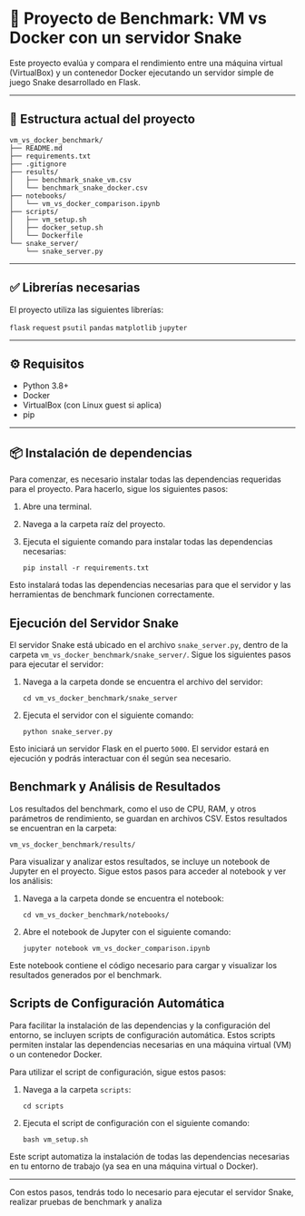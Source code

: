 # 🐍 Proyecto de Benchmark: VM vs Docker con un servidor Snake

Este proyecto evalúa y compara el rendimiento entre una máquina virtual (VirtualBox) y un contenedor Docker ejecutando un servidor simple de juego Snake desarrollado en Flask.

---

## 📁 Estructura actual del proyecto
```
vm_vs_docker_benchmark/
├── README.md
├── requirements.txt
├── .gitignore
├── results/
│   ├── benchmark_snake_vm.csv
│   └── benchmark_snake_docker.csv
├── notebooks/
│   └── vm_vs_docker_comparison.ipynb
├── scripts/
│   ├── vm_setup.sh
│   ├── docker_setup.sh
│   └── Dockerfile
└── snake_server/
    └── snake_server.py
```
---

## ✅ Librerías necesarias

El proyecto utiliza las siguientes librerías:

`flask`
`request`
`psutil`
`pandas`
`matplotlib`
`jupyter`


---

## ⚙️ Requisitos

- Python 3.8+
- Docker
- VirtualBox (con Linux guest si aplica)
- pip

---

## 📦 Instalación de dependencias

Para comenzar, es necesario instalar todas las dependencias requeridas para el proyecto. Para hacerlo, sigue los siguientes pasos:

1. Abre una terminal.
2. Navega a la carpeta raíz del proyecto.
3. Ejecuta el siguiente comando para instalar todas las dependencias necesarias:

    ```
    pip install -r requirements.txt
    ```

Esto instalará todas las dependencias necesarias para que el servidor y las herramientas de benchmark funcionen correctamente.

## Ejecución del Servidor Snake

El servidor Snake está ubicado en el archivo `snake_server.py`, dentro de la carpeta `vm_vs_docker_benchmark/snake_server/`. Sigue los siguientes pasos para ejecutar el servidor:

1. Navega a la carpeta donde se encuentra el archivo del servidor:

    ```
    cd vm_vs_docker_benchmark/snake_server
    ```

2. Ejecuta el servidor con el siguiente comando:

    ```
    python snake_server.py
    ```

Esto iniciará un servidor Flask en el puerto `5000`. El servidor estará en ejecución y podrás interactuar con él según sea necesario.

## Benchmark y Análisis de Resultados

Los resultados del benchmark, como el uso de CPU, RAM, y otros parámetros de rendimiento, se guardan en archivos CSV. Estos resultados se encuentran en la carpeta:

`vm_vs_docker_benchmark/results/`


Para visualizar y analizar estos resultados, se incluye un notebook de Jupyter en el proyecto. Sigue estos pasos para acceder al notebook y ver los análisis:

1. Navega a la carpeta donde se encuentra el notebook:

    ```
    cd vm_vs_docker_benchmark/notebooks/
    ```

2. Abre el notebook de Jupyter con el siguiente comando:

    ```
    jupyter notebook vm_vs_docker_comparison.ipynb
    ```

Este notebook contiene el código necesario para cargar y visualizar los resultados generados por el benchmark.

## Scripts de Configuración Automática

Para facilitar la instalación de las dependencias y la configuración del entorno, se incluyen scripts de configuración automática. Estos scripts permiten instalar las dependencias necesarias en una máquina virtual (VM) o un contenedor Docker.

Para utilizar el script de configuración, sigue estos pasos:

1. Navega a la carpeta `scripts`:

    ```
    cd scripts
    ```

2. Ejecuta el script de configuración con el siguiente comando:

    ```
    bash vm_setup.sh
    ```

Este script automatiza la instalación de todas las dependencias necesarias en tu entorno de trabajo (ya sea en una máquina virtual o Docker).

---

Con estos pasos, tendrás todo lo necesario para ejecutar el servidor Snake, realizar pruebas de benchmark y analiza